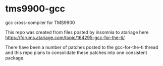 # tms9900-gcc
gcc cross-compiler for TMS9900 

This repo was created from files posted by insomnia to atariage here https://forums.atariage.com/topic/164295-gcc-for-the-ti/

There have been a number of patches posted to the gcc-for-the-ti thread and this repo plans to consolidate these patches into one consistent package.
